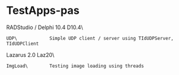 # TestApps-pas

RADStudio / Delphi 10.4
D10.4\

    UDP\            Simple UDP client / server using TIdUDPServer, TIdUDPClient
  
Lazarus 2.0
Laz20\

    ImgLoad\        Testing image loading using threads
    
